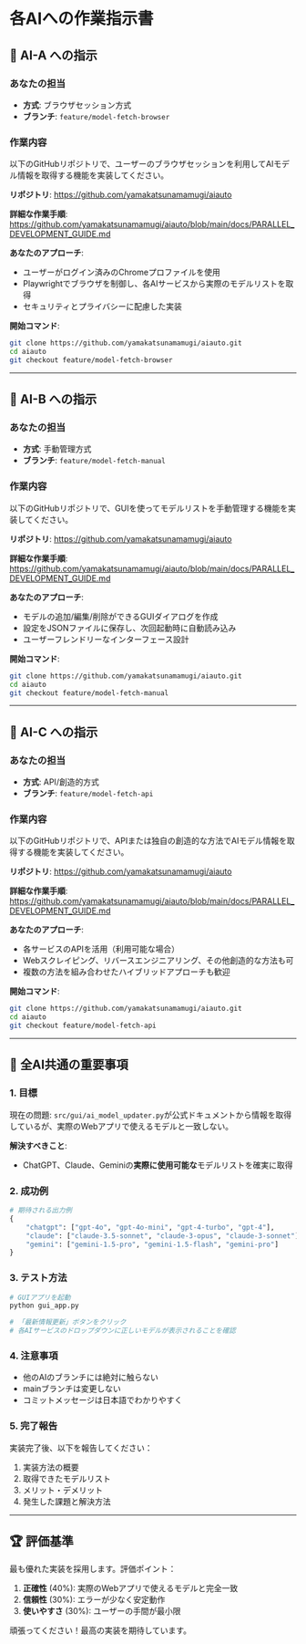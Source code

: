 # 各AIへの作業指示書

## 🤖 AI-A への指示

### あなたの担当
- **方式**: ブラウザセッション方式
- **ブランチ**: `feature/model-fetch-browser`

### 作業内容
以下のGitHubリポジトリで、ユーザーのブラウザセッションを利用してAIモデル情報を取得する機能を実装してください。

**リポジトリ**: https://github.com/yamakatsunamamugi/aiauto

**詳細な作業手順**: 
https://github.com/yamakatsunamamugi/aiauto/blob/main/docs/PARALLEL_DEVELOPMENT_GUIDE.md

**あなたのアプローチ**:
- ユーザーがログイン済みのChromeプロファイルを使用
- Playwrightでブラウザを制御し、各AIサービスから実際のモデルリストを取得
- セキュリティとプライバシーに配慮した実装

**開始コマンド**:
```bash
git clone https://github.com/yamakatsunamamugi/aiauto.git
cd aiauto
git checkout feature/model-fetch-browser
```

---

## 🤖 AI-B への指示

### あなたの担当
- **方式**: 手動管理方式
- **ブランチ**: `feature/model-fetch-manual`

### 作業内容
以下のGitHubリポジトリで、GUIを使ってモデルリストを手動管理する機能を実装してください。

**リポジトリ**: https://github.com/yamakatsunamamugi/aiauto

**詳細な作業手順**: 
https://github.com/yamakatsunamamugi/aiauto/blob/main/docs/PARALLEL_DEVELOPMENT_GUIDE.md

**あなたのアプローチ**:
- モデルの追加/編集/削除ができるGUIダイアログを作成
- 設定をJSONファイルに保存し、次回起動時に自動読み込み
- ユーザーフレンドリーなインターフェース設計

**開始コマンド**:
```bash
git clone https://github.com/yamakatsunamamugi/aiauto.git
cd aiauto
git checkout feature/model-fetch-manual
```

---

## 🤖 AI-C への指示

### あなたの担当
- **方式**: API/創造的方式
- **ブランチ**: `feature/model-fetch-api`

### 作業内容
以下のGitHubリポジトリで、APIまたは独自の創造的な方法でAIモデル情報を取得する機能を実装してください。

**リポジトリ**: https://github.com/yamakatsunamamugi/aiauto

**詳細な作業手順**: 
https://github.com/yamakatsunamamugi/aiauto/blob/main/docs/PARALLEL_DEVELOPMENT_GUIDE.md

**あなたのアプローチ**:
- 各サービスのAPIを活用（利用可能な場合）
- Webスクレイピング、リバースエンジニアリング、その他創造的な方法も可
- 複数の方法を組み合わせたハイブリッドアプローチも歓迎

**開始コマンド**:
```bash
git clone https://github.com/yamakatsunamamugi/aiauto.git
cd aiauto
git checkout feature/model-fetch-api
```

---

## 📌 全AI共通の重要事項

### 1. 目標
現在の問題: `src/gui/ai_model_updater.py`が公式ドキュメントから情報を取得しているが、実際のWebアプリで使えるモデルと一致しない。

**解決すべきこと**: 
- ChatGPT、Claude、Geminiの**実際に使用可能な**モデルリストを確実に取得

### 2. 成功例
```python
# 期待される出力例
{
    "chatgpt": ["gpt-4o", "gpt-4o-mini", "gpt-4-turbo", "gpt-4"],
    "claude": ["claude-3.5-sonnet", "claude-3-opus", "claude-3-sonnet"],
    "gemini": ["gemini-1.5-pro", "gemini-1.5-flash", "gemini-pro"]
}
```

### 3. テスト方法
```bash
# GUIアプリを起動
python gui_app.py

# 「最新情報更新」ボタンをクリック
# 各AIサービスのドロップダウンに正しいモデルが表示されることを確認
```

### 4. 注意事項
- 他のAIのブランチには絶対に触らない
- mainブランチは変更しない
- コミットメッセージは日本語でわかりやすく

### 5. 完了報告
実装完了後、以下を報告してください：
1. 実装方法の概要
2. 取得できたモデルリスト
3. メリット・デメリット
4. 発生した課題と解決方法

---

## 🏆 評価基準

最も優れた実装を採用します。評価ポイント：

1. **正確性** (40%): 実際のWebアプリで使えるモデルと完全一致
2. **信頼性** (30%): エラーが少なく安定動作
3. **使いやすさ** (30%): ユーザーの手間が最小限

頑張ってください！最高の実装を期待しています。